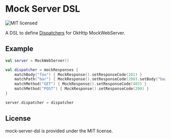 # Mock Server DSL
![MIT licensed](https://img.shields.io/badge/license-MIT-blue.svg)

A DSL to define [Dispatchers](https://square.github.io/okhttp/4.x/okhttp/okhttp3/-dispatcher/) for OkHttp MockWebServer.

## Example
```kotlin
val server = MockWebServer()

val dispatcher = mockResponses {
    matchBody("foo") { MockResponse().setResponseCode(201) }
    matchPath("bar") { MockResponse().setResponseCode(200).setBody("baz") }
    matchMethod("GET") { MockResponse().setResponseCode(403) }
    matchMethod("POST") { MockResponse().setResponseCode(200) }
}

server.dispatcher = dispatcher
```

## License
mock-server-dsl is provided under the MIT license.
